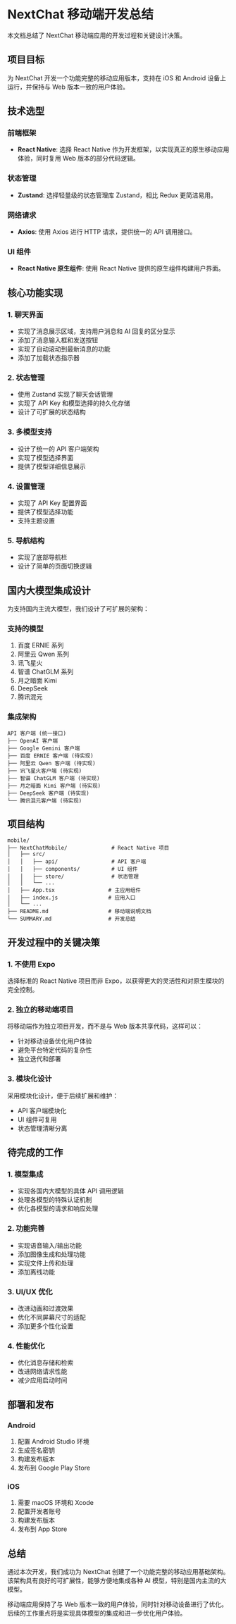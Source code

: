 # NextChat 移动端开发总结

本文档总结了 NextChat 移动端应用的开发过程和关键设计决策。

## 项目目标

为 NextChat 开发一个功能完整的移动应用版本，支持在 iOS 和 Android 设备上运行，并保持与 Web 版本一致的用户体验。

## 技术选型

### 前端框架
- **React Native**: 选择 React Native 作为开发框架，以实现真正的原生移动应用体验，同时复用 Web 版本的部分代码逻辑。

### 状态管理
- **Zustand**: 选择轻量级的状态管理库 Zustand，相比 Redux 更简洁易用。

### 网络请求
- **Axios**: 使用 Axios 进行 HTTP 请求，提供统一的 API 调用接口。

### UI 组件
- **React Native 原生组件**: 使用 React Native 提供的原生组件构建用户界面。

## 核心功能实现

### 1. 聊天界面
- 实现了消息展示区域，支持用户消息和 AI 回复的区分显示
- 添加了消息输入框和发送按钮
- 实现了自动滚动到最新消息的功能
- 添加了加载状态指示器

### 2. 状态管理
- 使用 Zustand 实现了聊天会话管理
- 实现了 API Key 和模型选择的持久化存储
- 设计了可扩展的状态结构

### 3. 多模型支持
- 设计了统一的 API 客户端架构
- 实现了模型选择界面
- 提供了模型详细信息展示

### 4. 设置管理
- 实现了 API Key 配置界面
- 提供了模型选择功能
- 支持主题设置

### 5. 导航结构
- 实现了底部导航栏
- 设计了简单的页面切换逻辑

## 国内大模型集成设计

为支持国内主流大模型，我们设计了可扩展的架构：

### 支持的模型
1. 百度 ERNIE 系列
2. 阿里云 Qwen 系列
3. 讯飞星火
4. 智谱 ChatGLM 系列
5. 月之暗面 Kimi
6. DeepSeek
7. 腾讯混元

### 集成架构
```
API 客户端 (统一接口)
├── OpenAI 客户端
├── Google Gemini 客户端
├── 百度 ERNIE 客户端 (待实现)
├── 阿里云 Qwen 客户端 (待实现)
├── 讯飞星火客户端 (待实现)
├── 智谱 ChatGLM 客户端 (待实现)
├── 月之暗面 Kimi 客户端 (待实现)
├── DeepSeek 客户端 (待实现)
└── 腾讯混元客户端 (待实现)
```

## 项目结构

```
mobile/
├── NextChatMobile/              # React Native 项目
│   ├── src/
│   │   ├── api/                 # API 客户端
│   │   ├── components/          # UI 组件
│   │   ├── store/               # 状态管理
│   │   └── ...
│   ├── App.tsx                 # 主应用组件
│   ├── index.js                # 应用入口
│   └── ...
├── README.md                   # 移动端说明文档
└── SUMMARY.md                  # 开发总结
```

## 开发过程中的关键决策

### 1. 不使用 Expo
选择标准的 React Native 项目而非 Expo，以获得更大的灵活性和对原生模块的完全控制。

### 2. 独立的移动端项目
将移动端作为独立项目开发，而不是与 Web 版本共享代码，这样可以：
- 针对移动设备优化用户体验
- 避免平台特定代码的复杂性
- 独立迭代和部署

### 3. 模块化设计
采用模块化设计，便于后续扩展和维护：
- API 客户端模块化
- UI 组件可复用
- 状态管理清晰分离

## 待完成的工作

### 1. 模型集成
- 实现各国内大模型的具体 API 调用逻辑
- 处理各模型的特殊认证机制
- 优化各模型的请求和响应处理

### 2. 功能完善
- 实现语音输入/输出功能
- 添加图像生成和处理功能
- 实现文件上传和处理
- 添加离线功能

### 3. UI/UX 优化
- 改进动画和过渡效果
- 优化不同屏幕尺寸的适配
- 添加更多个性化设置

### 4. 性能优化
- 优化消息存储和检索
- 改进网络请求性能
- 减少应用启动时间

## 部署和发布

### Android
1. 配置 Android Studio 环境
2. 生成签名密钥
3. 构建发布版本
4. 发布到 Google Play Store

### iOS
1. 需要 macOS 环境和 Xcode
2. 配置开发者账号
3. 构建发布版本
4. 发布到 App Store

## 总结

通过本次开发，我们成功为 NextChat 创建了一个功能完整的移动应用基础架构。该架构具有良好的可扩展性，能够方便地集成各种 AI 模型，特别是国内主流的大模型。

移动端应用保持了与 Web 版本一致的用户体验，同时针对移动设备进行了优化。后续的工作重点将是实现具体模型的集成和进一步优化用户体验。